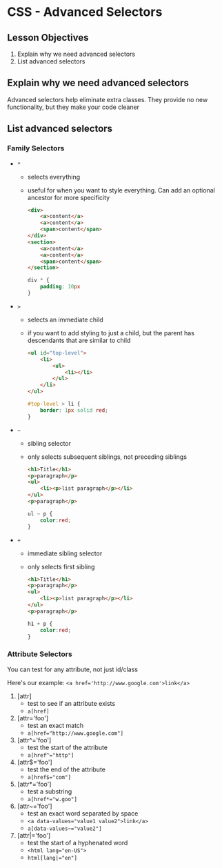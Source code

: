 # CSS - Advanced Selectors

## Lesson Objectives

1. Explain why we need advanced selectors
1. List advanced selectors

## Explain why we need advanced selectors

Advanced selectors help eliminate extra classes.  They provide no new functionality, but they make your code cleaner

## List advanced selectors

### Family Selectors

- `*`

	- selects everything
	- useful for when you want to style everything.  Can add an optional ancestor for more specificity

		```html
		<div>
			<a>content</a>
			<a>content</a>
			<span>content</span>
		</div>
		<section>
			<a>content</a>
			<a>content</a>
			<span>content</span>
		</section>
		```
		```css
		div * {
			padding: 10px
		}
		```
- `>`

	- selects an immediate child
	- if you want to add styling to just a child, but the parent has descendants that are similar to child

		```html
		<ul id="top-level">
			<li>
				<ul>
					<li></li>
				</ul>
			</li>
		</ul>
		```
		```css
		#top-level > li {
			border: 1px solid red;
		}
		```
- `~`
    - sibling selector
	- only selects subsequent siblings, not preceding siblings

		```html
		<h1>Title</h1>
		<p>paragraph</p>
		<ul>
			<li><p>list paragraph</p></li>
		</ul>
		<p>paragraph</p>
		```
		```css
		ul ~ p {
			color:red;
		}
		```
- `+`
	- immediate sibling selector
    - only selects first sibling

		```html
		<h1>Title</h1>
		<p>paragraph</p>
		<ul>
			<li><p>list paragraph</p></li>
		</ul>
		<p>paragraph</p>
		```
		```css
		h1 + p {
			color:red;
		}
		```

### Attribute Selectors

You can test for any attribute, not just id/class

Here's our example: `<a href='http://www.google.com'>link</a>`

1. [attr]
	- test to see if an attribute exists
	- `a[href]`
1. [attr='foo']
	- test an exact match
	- `a[href="http://www.google.com"]`
1. [attr^='foo']
	- test the start of the attribute
	- `a[href^="http"]`
1. [attr$='foo']
	- test the end of the attribute
	- `a[href$="com"]`
1. [attr*='foo']
	- test a substring
	- `a[href*="w.goo"]`
1. [attr~='foo']
	- test an exact word separated by space
	- `<a data-values="value1 value2">link</a>`
	- `a[data-values~="value2"]`
1. [attr|='foo']
	- test the start of a hyphenated word
	- `<html lang="en-US">`
	- `html[lang|="en"]`
